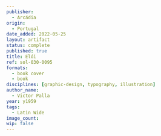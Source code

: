 ```yaml
---
publisher:
  - Arcádia
origin:
  - Portugal
date_added: 2022-05-25
layout: artifact
status: complete
published: true
title: Elói
ref: sol-030-0095
formats:
  - book cover
  - book
disciplines: [graphic-design, typography, illustration]
author_name:
  - Victor Palla
year: y1959
tags:
  - Latin Wide
image_count:
wip: false
---
```

